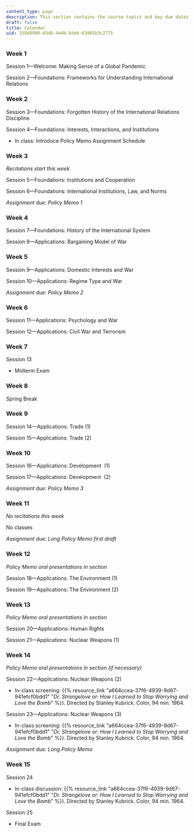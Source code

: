 ```yaml
---
content_type: page
description: This section contains the course topics and key due dates.
draft: false
title: Calendar
uid: 358d8900-d3d6-4e0b-bdeb-63985b3c2775
---
```

### Week 1

Session 1—Welcome: Making Sense of a Global Pandemic

Session 2—Foundations: Frameworks for Understanding International Relations 

### Week 2

Session 3—Foundations: Forgotten History of the International Relations Discipline 

Session 4—Foundations: Interests, Interactions, and Institutions

- In class: Introduce Policy Memo Assignment Schedule

### Week 3

*Recitations start this week*

Session 5—Foundations: Institutions and Cooperation 

Session 6—Foundations: International Institutions, Law, and Norms 

*Assignment due: Policy Memo 1*

### Week 4

Session 7—Foundations: History of the International System

Session 8—Applications: Bargaining Model of War  

### Week 5

Session 9—Applications: Domestic Interests and War 

Session 10—Applications: Regime Type and War 

*Assignment due: Policy Memo 2*

### Week 6

Session 11—Applications: Psychology and War

Session 12—Applications: Civil War and Terrorism 

### Week 7

Session 13

- Midterm Exam

### Week 8

Spring Break

### Week 9

Session 14—Applications: Trade (1)

Session 15—Applications: Trade (2)

### Week 10

Session 16—Applications: Development  (1)

Session 17—Applications: Development  (2)

*Assignment due: Policy Memo 3*

### Week 11

*No recitations this week*

No classes

*Assignment due: Long Policy Memo first draft*

### Week 12

*Policy Memo oral presentations in section*

Session 18—Applications: The Environment (1)

Session 19—Applications: The Environment (2)

### Week 13

*Policy Memo oral presentations in section*

Session 20—Applications: Human Rights 

Session 21—Applications: Nuclear Weapons (1)

### Week 14

*Policy Memo oral presentations in section (if necessary)*

Session 22—Applications: Nuclear Weapons (2)

- In-class screening: {{% resource_link "a664ccea-37f6-4939-9d67-941efcf0bdd1" "*Dr. Strangelove or: How I Learned to Stop Worrying and Love the Bomb*" %}}*.* Directed by Stanley Kubrick. Color, 94 min. 1964.

Session 23—Applications: Nuclear Weapons (3)

- In-class screening: {{% resource_link "a664ccea-37f6-4939-9d67-941efcf0bdd1" "*Dr. Strangelove or: How I Learned to Stop Worrying and Love the Bomb*" %}}*.* Directed by Stanley Kubrick. Color, 94 min. 1964.

*Assignment due: Long Policy Memo*

### Week 15

Session 24

- In-class discussion: {{% resource_link "a664ccea-37f6-4939-9d67-941efcf0bdd1" "*Dr. Strangelove or: How I Learned to Stop Worrying and Love the Bomb*" %}}*.* Directed by Stanley Kubrick. Color, 94 min. 1964.

Session 25

- Final Exam